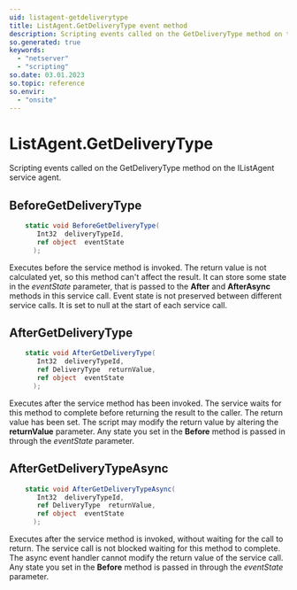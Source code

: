 ```yaml
---
uid: listagent-getdeliverytype
title: ListAgent.GetDeliveryType event method
description: Scripting events called on the GetDeliveryType method on the ListAgent service agent.
so.generated: true
keywords:
  - "netserver"
  - "scripting"
so.date: 03.01.2023
so.topic: reference
so.envir:
  - "onsite"
---
```

# ListAgent.GetDeliveryType

Scripting events called on the <see cref='M:SuperOffice.CRM.Services.IListAgent.GetDeliveryType'>GetDeliveryType</see> method on the <see cref='IListAgent'>IListAgent</see>  service agent.

## BeforeGetDeliveryType
```cs
    static void BeforeGetDeliveryType(
       Int32  deliveryTypeId,
       ref object  eventState
      );
```
Executes before the service method is invoked.
The return value is not calculated yet, so this method can't affect the result.
It can store some state in the *eventState* parameter, that is passed to the **After** and **AfterAsync** methods in this service call.
Event state is not preserved between different service calls. It is set to null at the start of each service call.
## AfterGetDeliveryType
```cs
    static void AfterGetDeliveryType(
       Int32  deliveryTypeId,
       ref DeliveryType  returnValue,
       ref object  eventState
      );
```
Executes after the service method has been invoked. The service waits for this method to complete before returning the result to the caller.
The return value has been set. The script may modify the return value by altering the **returnValue** parameter.
Any state you set in the **Before** method is passed in through the *eventState* parameter.
## AfterGetDeliveryTypeAsync
```cs
    static void AfterGetDeliveryTypeAsync(
       Int32  deliveryTypeId,
       ref DeliveryType  returnValue,
       ref object  eventState
      );
```
Executes after the service method is invoked, without waiting for the call to return.
The service call is not blocked waiting for this method to complete.
The async event handler cannot modify the return value of the service call.
Any state you set in the **Before** method is passed in through the *eventState* parameter.

